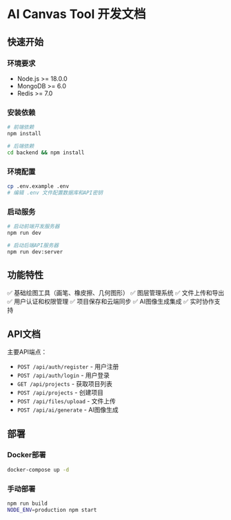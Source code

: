 # AI Canvas Tool 开发文档

## 快速开始

### 环境要求
- Node.js >= 18.0.0
- MongoDB >= 6.0
- Redis >= 7.0

### 安装依赖
```bash
# 前端依赖
npm install

# 后端依赖
cd backend && npm install
```

### 环境配置
```bash
cp .env.example .env
# 编辑 .env 文件配置数据库和API密钥
```

### 启动服务
```bash
# 启动前端开发服务器
npm run dev

# 启动后端API服务器
npm run dev:server
```

## 功能特性

✅ 基础绘图工具（画笔、橡皮擦、几何图形）
✅ 图层管理系统
✅ 文件上传和导出
✅ 用户认证和权限管理
✅ 项目保存和云端同步
✅ AI图像生成集成
✅ 实时协作支持

## API文档

主要API端点：
- `POST /api/auth/register` - 用户注册
- `POST /api/auth/login` - 用户登录
- `GET /api/projects` - 获取项目列表
- `POST /api/projects` - 创建项目
- `POST /api/files/upload` - 文件上传
- `POST /api/ai/generate` - AI图像生成

## 部署

### Docker部署
```bash
docker-compose up -d
```

### 手动部署
```bash
npm run build
NODE_ENV=production npm start
```